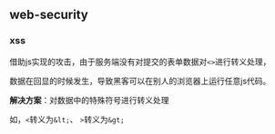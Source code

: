 ## web-security

### xss

借助js实现的攻击，由于服务端没有对提交的表单数据对`<>`进行转义处理，

数据在回显的时候发生，导致黑客可以在别人的浏览器上运行任意js代码。

**解决方案**：对数据中的特殊符号进行转义处理

如，`<`转义为`&lt;`、 `>`转义为`&gt;`